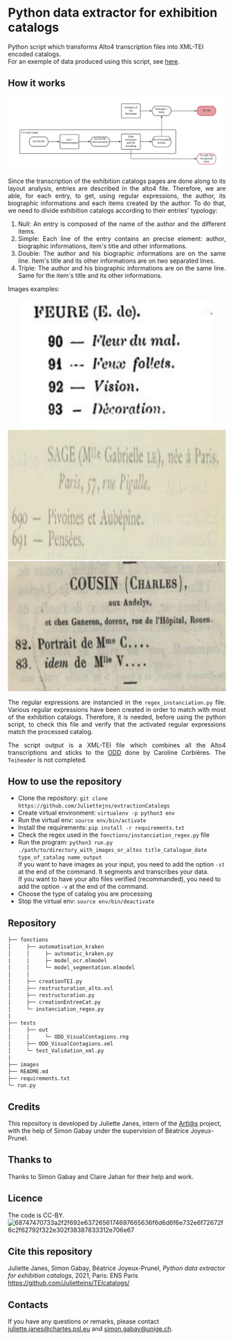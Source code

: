 # Python data extractor for exhibition catalogs

Python script which transforms Alto4 transcription files into XML-TEI encoded catalogs.</br>
For an exemple of data produced using this script, see [here](https://github.com/Juliettejns/TEIcatalogs).

## How it works
<div align="justify">
   
   <p class="float" align="center">
      <img src="images/pipeline_extraction.png"/>
   </p>
   
   Since the transcription of the exhibition catalogs pages are done along to its layout analysis, entries are described in the alto4 file. Therefore, we are able, for each entry, to get, using regular expressions, the author, its biographic informations and each items created by the author. To do that, we need to divide exhibition catalogs according to their entries' typology: 

   
   1. Null: An entry is composed of the name of the author and the different items.<br/>
   2. Simple: Each line of the entry contains an precise element: author, biographic informations, item's title and other informations.<br/>
   3. Double: The author and his biographic informations are on the same line. Item's title and its other informations are on two separated lines.<br/>
   4. Triple: The author and his biographic informations are on the same line. Same for the item's title and its other informations.<br/>
  
Images examples:
   <p class="float" align="center">
      <img src="images/entree_nulle.png" height="300"/>
      <img src="images/Exemple_Entree_Double.png" height="300"/>
      <img src="images/Exemple_Entree_Simple.png" height="300"/>
   </p>
   
The regular expressions are instancied in the ```regex_instanciation.py``` file. Various regular expressions have been created in order to match with most of the exhibition catalogs. Therefore, it is needed, before using the python script, to check this file and verify that the activated regular expressions match the processed catalog.
   
The script output is a XML-TEI file which combines all the Alto4 transcriptions and sticks to the [ODD](https://github.com/carolinecorbieres/ArtlasCatalogues/blob/master/5_ImproveGROBIDoutput/ODD/ODD_VisualContagions.xml) done by Caroline Corbières. The ```Teiheader``` is not completed. 
   

</div>
 
## How to use the repository
  - Clone the repository: ```git clone https://github.com/Juliettejns/extractionCatalogs```
  - Create virtual environment: ```virtualenv -p python3 env```
  - Run the virtual env: ```source env/bin/activate```
  - Install the requirements: ```pip install -r requirements.txt```
  - Check the regex used in the `fonctions/instanciation_regex.py` file
  - Run the program: `python3 run.py ./path/to/directory_with_images_or_altos title_Catalogue_date type_of_catalog name_output`</br>
If you want to have images as your input, you need to add the option `-st` at the end of the command. It segments and transcribes your data.</br>
If you want to have your alto files verified (recommanded), you need to add the option `-v` at the end of the command.
  - Choose the type of catalog you are processing
  - Stop the virtual env: ```source env/bin/deactivate```

## Repository

```
├── fonctions
│     ├── automatisation_kraken
│     │     ├─ automatic_kraken.py
|     |     ├─ model_ocr.mlmodel
│     │     └─ model_segmentation.mlmodel
│     │ 
│     ├── creationTEI.py
│     ├── restructuration_alto.xsl
│     ├── restructuration.py
│     ├── creationEntreeCat.py
│     └─ instanciation_regex.py
|
├── tests
│     ├── out
│     │     └─ ODD_VisualContagions.rng
│     ├── ODD_VisualContagions.xml
│     └─ test_Validation_xml.py
|
├── images
├── README.md
├── requirements.txt
└─ run.py
```

## Credits
This repository is developed by Juliette Janes, intern of the [Artl@s](https://artlas.huma-num.fr/fr/) project, with the help of Simon Gabay under the supervision of Béatrice Joyeux-Prunel.

## Thanks to
Thanks to Simon Gabay and Claire Jahan for their help and work.

## Licence
The code is CC-BY.</br>
![68747470733a2f2f692e6372656174697665636f6d6d6f6e732e6f72672f6c2f62792f322e302f38387833312e706e67](https://user-images.githubusercontent.com/56683417/115525743-a78d2400-a28f-11eb-8e45-4b6e3265a527.png)

## Cite this repository
Juliette Janes, Simon Gabay, Béatrice Joyeux-Prunel, _Python data extractor for exhibition catalogs_, 2021, Paris: ENS Paris https://github.com/Juliettejns/TEIcatalogs/

## Contacts
If you have any questions or remarks, please contact juliette.janes@chartes.psl.eu and simon.gabay@unige.ch.

